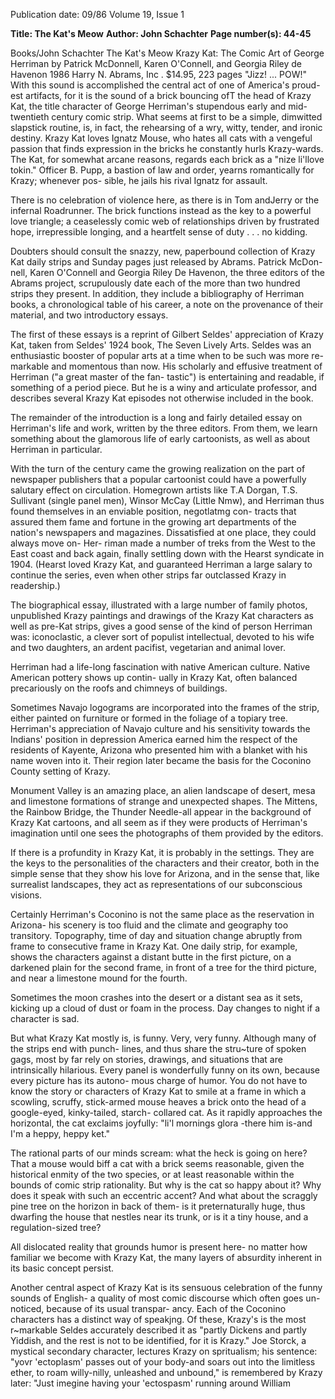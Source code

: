Publication date: 09/86
Volume 19, Issue 1

**Title: The Kat's Meow**
**Author: John Schachter**
**Page number(s): 44-45**

Books/John Schachter 
The Kat's Meow 
Krazy Kat: The Comic Art of George 
Herriman 
by Patrick McDonnell, 
Karen O'Connell, and Georgia Riley 
de Havenon 
1986 
Harry 
N. 
Abrams, 
Inc . 
$14.95, 223 pages 
"Jizz! ... POW!" 
With this sound is accomplished the 
central act of one of America's proud-
est artifacts, for it is the sound of a 
brick bouncing ofT the head of Krazy 
Kat, the title character of George 
Herriman's stupendous early and mid-
twentieth century comic strip. What 
seems at first to be a simple, dimwitted 
slapstick routine, is, in fact, 
the 
rehearsing of a wry, witty, tender, and 
ironic destiny. Krazy Kat loves Ignatz 
Mouse, who hates all cats with a 
vengeful passion that finds expression 
in the bricks he constantly hurls 
Krazy-wards. The Kat, for somewhat 
arcane reasons, regards each brick as a 
"nize li'llove tokin." Officer B. Pupp, a 
bastion of law and order, yearns 
romantically for Krazy; whenever pos-
sible, he jails his rival Ignatz for 
assault. 

There is no celebration of violence 
here, as there is in Tom andJerry or the 
infernal Roadrunner. The brick 
functions instead as the key to a 
powerful love triangle; a ceaselessly 
comic web of relationships driven by 
frustrated hope, irrepressible longing, 
and a heartfelt sense of duty . . . no 
kidding. 

Doubters should consult the snazzy, 
new, paperbound collection of Krazy 
Kat daily strips and Sunday pages just 
released by Abrams. Patrick McDon-
nell, Karen O'Connell and Georgia 
Riley De Havenon, the three editors of 
the Abrams project, scrupulously date 
each of the more than two hundred 
strips they present. In addition, they 
include a bibliography of Herriman 
books, a chronological table of his 
career, a note on the provenance of 
their material, and two introductory 
essays. 

The first of these essays is a reprint 
of Gilbert Seldes' appreciation of Krazy 
Kat, taken from Seldes' 1924 book, The 
Seven 
Lively Arts. 
Seldes was an 
enthusiastic booster of popular arts at a 
time when to be such was more re-
markable and momentous than now. 
His scholarly and effusive treatment of 
Herriman ("a great master of the fan-
tastic") is entertaining and readable, if 
something of a period piece. But he is a 
winy and articulate professor, and 
describes several Krazy Kat episodes 
not otherwise included in the book. 

The remainder of the introduction is 
a long and fairly detailed essay on 
Herriman's life and work, written by 
the three editors. From them, we learn 
something about the glamorous life of 
early cartoonists, as well as about 
Herriman in particular. 

With the turn of the century came 
the growing realization on the part of 
newspaper publishers that a popular 
cartoonist could have a powerfully 
salutary effect on circulation. 
Homegrown artists like T.A Dorgan, 
T.S. Sullivant (single panel men), 
Winsor McCay (Little Nmw), and 
Herriman thus found themselves in an 
enviable position, negotlatmg con-
tracts that assured them fame and 
fortune in the growing art departments 
of the 
nation's newspapers and 
magazines. Dissatisfied at one place, 
they could always move on- Her-
riman made a number of treks from 
the West to the East coast and back 
again, finally settling down with the 
Hearst syndicate in 1904. (Hearst 
loved Krazy Kat, and guaranteed 
Herriman a large salary to continue 
the series, even when other strips far 
outclassed Krazy in readership.) 

The biographical essay, illustrated 
with a large number of family photos, 
unpublished Krazy paintings and 
drawings of the Krazy Kat characters as 
well as pre-Kat strips, gives a good 
sense of the kind of person Herriman 
was: iconoclastic, a clever sort of 
populist intellectual, devoted to his 
wife and two daughters, an ardent 
pacifist, vegetarian and animal lover. 

Herriman had a life-long fascination 
with native American culture. Native 
American pottery shows up contin-
ually in Krazy Kat, often balanced 
precariously on the roofs and chimneys 
of buildings. 

Sometimes Navajo 
logograms are incorporated into the 
frames of the strip, either painted on 
furniture or formed in the foliage of a 
topiary tree. Herriman's appreciation 
of Navajo culture and his sensitivity 
towards the Indians' 
position in 
depression America earned him the 
respect of the residents of Kayente, 
Arizona who presented him with a 
blanket with his name woven into it. 
Their region later became the basis for 
the Coconino County setting of Krazy. 

Monument Valley is an amazing 
place, an alien landscape of desert, 
mesa and limestone formations of 
strange and unexpected shapes. The 
Mittens, the Rainbow Bridge, the 
Thunder Needle-all appear in the 
background of Krazy Kat cartoons, and 
all seem as if they were products of 
Herriman's imagination until one sees 
the photographs of them provided by 
the editors. 

If there is a profundity in Krazy Kat, 
it is probably in the settings. They are 
the keys to the personalities of the 
characters and their creator, both in 
the simple sense that they show his love 
for Arizona, and in the sense that, like 
surrealist landscapes, 
they act as 
representations of our subconscious 
visions. 

Certainly Herriman's Coconino is 
not the same place as the reservation in 
Arizona- his scenery is too fluid and 
the climate and geography too 
transitory. Topography, time of day 
and situation change abruptly from 
frame to consecutive frame in Krazy 
Kat. One daily strip, for example, 
shows the characters against a distant 
butte in the first picture, on a darkened 
plain for the second frame, in front of a 
tree for the third picture, and near a 
limestone mound for 
the fourth. 

Sometimes the moon crashes into the 
desert or a distant sea as it sets, kicking 
up a cloud of dust or foam in the 
process. Day changes to night if a 
character is sad. 

But what Krazy Kat mostly is, is 
funny. Very, very funny. Although 
many of the strips end with punch-
lines, and thus share the stru~ture of 
spoken gags, most by far rely on 
stories, drawings, and situations that 
are intrinsically hilarious. Every panel 
is wonderfully funny on its own, 
because every picture has its autono-
mous charge of humor. You do not 
have to know the story or characters of 
Krazy Kat to smile at a frame in which a 
scowling, scruffy, stick-armed mouse 
heaves a brick onto the head of a 
google-eyed, kinky-tailed, starch-
collared cat. As it rapidly approaches 
the horizontal, 
the cat exclaims 
joyfully: "li'l mornings glora -there 
him is-and I'm a heppy, heppy ket." 

The rational parts of our minds 
scream: what the heck is going on 
here? That a mouse would biff a cat 
with a brick seems reasonable, given 
the historical enmity of the two species, 
or at least reasonable within the 
bounds of comic strip rationality. But 
why is the cat so happy about it? Why 
does it speak with such an eccentric 
accent? And what about the scraggly 
pine tree on the horizon in back of 
them- is it preternaturally huge, thus 
dwarfing the house that nestles near its 
trunk, or is it a tiny house, and a 
regulation-sized tree? 

All 
dislocated reality that grounds humor 
is 
present here- no matter how 
familiar we become with Krazy Kat, the 
many layers of absurdity inherent in its 
basic concept persist. 

Another central aspect of Krazy Kat 
is its sensuous celebration of the funny 
sounds of English- a quality of most 
comic discourse which often goes un-
noticed, because of its usual transpar-
ancy. Each of the Coconino characters 
has a distinct way of speakjng. Of these, 
Krazy's is the most 
r~markable­
Seldes accurately described it as "partly 
Dickens and partly Yiddish, and the 
rest is not to be identified, for it is 
Krazy." Joe Storck, a 
mystical 
secondary character, lectures Krazy on 
spritualism; 
his sentence: "yovr 
'ectoplasm' 
passes out of your 
body-and soars out into the limitless 
ether, to roam willy-nilly, unleashed 
and unbound," is remembered by 
Krazy later: "Just imegine having your 
'ectospasm' running around William